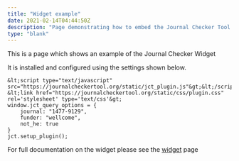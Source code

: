 ```yaml
---
title: "Widget example"
date: 2021-02-14T04:44:50Z
description: "Page demonstrating how to embed the Journal Checker Tool: Plan S Compliance Validator widget."
type: "blank"
---
```


This is a page which shows an example of the Journal Checker Widget

It is installed and configured using the settings shown below.

```
&lt;script type="text/javascript" src="https://journalcheckertool.org/static/jct_plugin.js"&gt;&lt;/script&gt;
&lt;link href="https://journalcheckertool.org/static/css/plugin.css" rel='stylesheet' type='text/css'&gt;
window.jct_query_options = {
    journal: "1477-9129",
    funder: "wellcome",
    not_he: true
}
jct.setup_plugin();
```

For full documentation on the widget please see the [widget](/widget) page